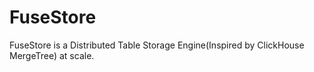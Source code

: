# FuseStore

FuseStore is a Distributed Table Storage Engine(Inspired by ClickHouse MergeTree) at scale.
